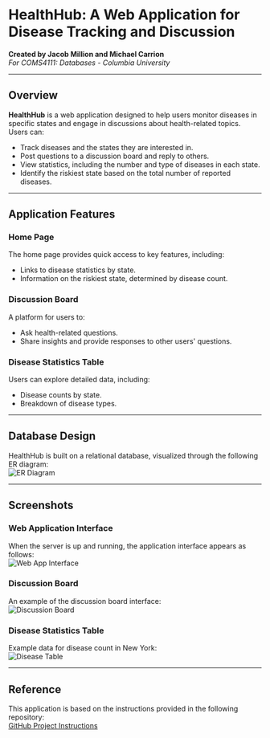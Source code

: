 # HealthHub: A Web Application for Disease Tracking and Discussion

**Created by Jacob Million and Michael Carrion**  
*For COMS4111: Databases - Columbia University*

---

## Overview
**HealthHub** is a web application designed to help users monitor diseases in specific states and engage in discussions about health-related topics. Users can:  
- Track diseases and the states they are interested in.  
- Post questions to a discussion board and reply to others.  
- View statistics, including the number and type of diseases in each state.  
- Identify the riskiest state based on the total number of reported diseases.  

---

## Application Features
### Home Page
The home page provides quick access to key features, including:  
- Links to disease statistics by state.  
- Information on the riskiest state, determined by disease count.  

### Discussion Board
A platform for users to:  
- Ask health-related questions.  
- Share insights and provide responses to other users' questions.  

### Disease Statistics Table
Users can explore detailed data, including:  
- Disease counts by state.  
- Breakdown of disease types.  

---

## Database Design
HealthHub is built on a relational database, visualized through the following ER diagram:  
![ER Diagram](https://github.com/user-attachments/assets/2dd5c50b-631e-4c3f-b487-07297594406e)

---

## Screenshots
### Web Application Interface
When the server is up and running, the application interface appears as follows:  
![Web App Interface](https://github.com/user-attachments/assets/e370c25d-5d9b-4943-89c4-99224c91fda5)

### Discussion Board
An example of the discussion board interface:  
![Discussion Board](https://github.com/user-attachments/assets/e7fc3d9d-dc34-4339-8363-3b0edaae7c44)

### Disease Statistics Table
Example data for disease count in New York:  
![Disease Table](https://github.com/user-attachments/assets/ae32ec91-79a0-46d2-8471-c5985b1d46b6)

---

## Reference
This application is based on the instructions provided in the following repository:  
[GitHub Project Instructions](https://github.com/w4111/project1-f24/blob/main/part3.md)
